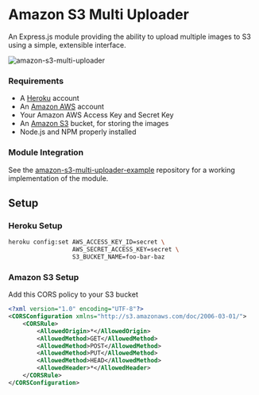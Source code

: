# Amazon S3 Multi Uploader

An Express.js module providing the ability to upload multiple images to S3 using a simple, extensible interface.

![amazon-s3-multi-uploader](http://taeram.github.io/media/amazon-s3-multi-uploader-screenshot.png)

### Requirements
* A [Heroku](https://www.heroku.com/) account
* An [Amazon AWS](http://aws.amazon.com/) account
* Your Amazon AWS Access Key and Secret Key
* An [Amazon S3](http://aws.amazon.com/s3/) bucket, for storing the images
* Node.js and NPM properly installed

### Module Integration

See the [amazon-s3-multi-uploader-example](https://github.com/taeram/amazon-s3-multi-uploader-example) repository
for a working implementation of the module.

## Setup

### Heroku Setup
```bash
heroku config:set AWS_ACCESS_KEY_ID=secret \
                  AWS_SECRET_ACCESS_KEY=secret \
                  S3_BUCKET_NAME=foo-bar-baz
```

### Amazon S3 Setup
Add this CORS policy to your S3 bucket

```xml
<?xml version="1.0" encoding="UTF-8"?>
<CORSConfiguration xmlns="http://s3.amazonaws.com/doc/2006-03-01/">
    <CORSRule>
        <AllowedOrigin>*</AllowedOrigin>
        <AllowedMethod>GET</AllowedMethod>
        <AllowedMethod>POST</AllowedMethod>
        <AllowedMethod>PUT</AllowedMethod>
        <AllowedMethod>HEAD</AllowedMethod>
        <AllowedHeader>*</AllowedHeader>
    </CORSRule>
</CORSConfiguration>
```
